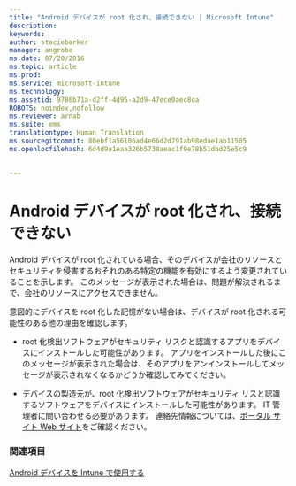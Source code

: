 ```yaml
---
title: "Android デバイスが root 化され、接続できない | Microsoft Intune"
description: 
keywords: 
author: staciebarker
manager: angrobe
ms.date: 07/20/2016
ms.topic: article
ms.prod: 
ms.service: microsoft-intune
ms.technology: 
ms.assetid: 9786b71a-d2ff-4d95-a2d9-47ece0aec8ca
ROBOTS: noindex,nofollow
ms.reviewer: arnab
ms.suite: ems
translationtype: Human Translation
ms.sourcegitcommit: 80ebf1a56106ad4e66d2d791ab98edae1ab11505
ms.openlocfilehash: 6d4d9a1eaa326b5738aeac1f9e78b51dbd25e5c9


---
```



# Android デバイスが root 化され、接続できない

Android デバイスが root 化されている場合、そのデバイスが会社のリソースとセキュリティを侵害するおそれのある特定の機能を有効にするよう変更されていることを示します。 このメッセージが表示された場合は、問題が解決されるまで、会社のリソースにアクセスできません。

意図的にデバイスを root 化した記憶がない場合は、デバイスが root 化される可能性のある他の理由を確認します。

- root 化検出ソフトウェアがセキュリティ リスクと認識するアプリをデバイスにインストールした可能性があります。 アプリをインストールした後にこのメッセージが表示された場合は、そのアプリをアンインストールしてメッセージが表示されなくなるかどうか確認してみてください。

- デバイスの製造元が、root 化検出ソフトウェアがセキュリティ リスと認識するソフトウェアをデバイスにインストールした可能性があります。 IT 管理者に問い合わせる必要があります。 連絡先情報については、[ポータル サイト Web サイト](http://portal.manage.microsoft.com)をご確認ください。


### 関連項目
[Android デバイスを Intune で使用する](using-your-android-device-with-intune.md)



<!--HONumber=Aug16_HO1-->


